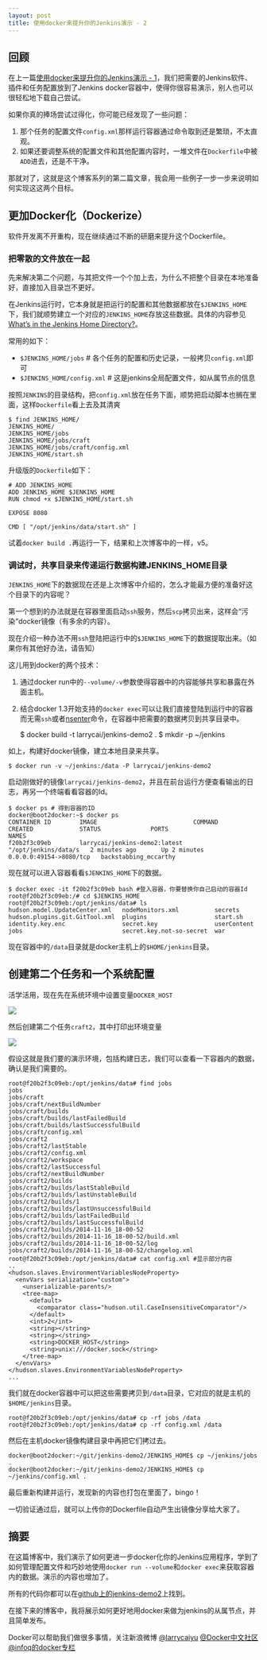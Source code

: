 ```yaml
---
layout: post
title: 使用docker来提升你的Jenkins演示 - 2 
---
```

## 回顾

在上一篇[使用docker来提升你的Jenkins演示 - 1](http://www.larrycaiyu.com/2014/11/04/use-docker-for-your-jenkins-demo-1.html)，我们把需要的Jenkins软件、插件和任务配置放到了Jenkins docker容器中，使得你很容易演示，别人也可以很轻松地下载自己尝试。

如果你真的捧场尝试过得化，你可能已经发现了一些问题：

1. 那个任务的配置文件`config.xml`那样运行容器通过命令取到还是繁琐，不太直观。
2. 如果还要调整系统的配置文件和其他配置内容时，一堆文件在`Dockerfile`中被`ADD`进去，还是不干净。

那就对了，这就是这个博客系列的第二篇文章，我会用一些例子一步一步来说明如何实现这这两个目标。

## 更加Docker化（Dockerize）

软件开发离不开重构，现在继续通过不断的研磨来提升这个Dockerfile。

### 把零散的文件放在一起

先来解决第二个问题，与其把文件一个个加上去，为什么不把整个目录在本地准备好，直接加入目录岂不更好。

在Jenkins运行时，它本身就是把运行的配置和其他数据都放在`$JENKINS_HOME`下，我们就顺势建立一个对应的`JENKINS_HOME`存放这些数据。具体的内容参见[What’s in the Jenkins Home Directory?](http://jenkins-le-guide-complet.batmat.cloudbees.net/html/sec-hudson-home-directory-contents.html)。

常用的如下：

* `$JENKINS_HOME/jobs`        # 各个任务的配置和历史记录，一般拷贝`config.xml`即可
* `$JENKINS_HOME/config.xml`  # 这是jenkins全局配置文件，如从属节点的信息

按照`JENKINS`的目录结构，把`config.xml`放在任务下面，顺势把启动脚本也搁在里面，这样`Dockerfile`看上去及其清爽

	$ find JENKINS_HOME/
	JENKINS_HOME/
	JENKINS_HOME/jobs
	JENKINS_HOME/jobs/craft
	JENKINS_HOME/jobs/craft/config.xml
	JENKINS_HOME/start.sh

升级版的`Dockerfile`如下：

	# ADD JENKINS_HOME 
	ADD JENKINS_HOME $JENKINS_HOME
	RUN chmod +x $JENKINS_HOME/start.sh
	
	EXPOSE 8080
	
	CMD [ "/opt/jenkins/data/start.sh" ]

试着`docker build .`再运行一下，结果和上次博客中的一样，v5。

### 调试时，共享目录来传递运行数据构建JENKINS_HOME目录

`JENKINS_HOME`下的数据现在还是上次博客中介绍的，怎么才能最方便的准备好这个目录下的内容呢？

第一个想到的办法就是在容器里面启动`ssh`服务，然后`scp`拷贝出来，这样会“污染”docker镜像（有多余的内容）。

现在介绍一种办法不用`ssh`登陆把运行中的`$JENKINS_HOME`下的数据提取出来。（如果你有其他好办法，请告知）

这儿用到docker的两个技术：

1. 通过docker run中的`--volume/-v`参数使得容器中的内容能够共享和暴露在外面主机。
2. 结合docker 1.3开始支持的`docker exec`可以让我们直接登陆到运行中的容器而无需`ssh`或者[nsenter](https://github.com/jpetazzo/nsenter)命令，在容器中把需要的数据拷贝到共享目录中。

    $ docker build -t larrycai/jenkins-demo2 .
    $ mkdir -p ~/jenkins

如上，构建好docker镜像，建立本地目录来共享。

    $ docker run -v ~/jenkins:/data -P larrycai/jenkins-demo2

启动刚做好的镜像`larrycai/jenkins-demo2`，并且在前台运行方便查看输出的日志，再另一个终端看看容器的Id。

    $ docker ps # 得到容器的ID
	docker@boot2docker:~$ docker ps
	CONTAINER ID        IMAGE                           COMMAND                CREATED             STATUS              PORTS                     NAMES
	f20b2f3c09eb        larrycai/jenkins-demo2:latest   "/opt/jenkins/data/s   2 minutes ago       Up 2 minutes        0.0.0.0:49154->8080/tcp   backstabbing_mccarthy

现在就可以进入容器看看`$JENKINS_HOME`下的数据。

    $ docker exec -it f20b2f3c09eb bash #登入容器，你要替换你自己启动的容器Id
	root@f20b2f3c09eb:/# cd $JENKINS_HOME
	root@f20b2f3c09eb:/opt/jenkins/data# ls
	hudson.model.UpdateCenter.xml   nodeMonitors.xml          secrets
	hudson.plugins.git.GitTool.xml  plugins                   start.sh
	identity.key.enc                secret.key                userContent
	jobs                            secret.key.not-so-secret  war

现在容器中的`/data`目录就是docker主机上的`$HOME/jenkins`目录。

## 创建第二个任务和一个系统配置

活学活用，现在先在系统环境中设置变量`DOCKER_HOST`

![](http://larrycaiyu.com/images/jenkins-demo2-1.png)

然后创建第二个任务`craft2`，其中打印出环境变量

![](http://larrycaiyu.com/images/jenkins-demo2-2.png)

假设这就是我们要的演示环境，包括构建日志，我们可以查看一下容器内的数据，确认是我们需要的。

	root@f20b2f3c09eb:/opt/jenkins/data# find jobs
	jobs
	jobs/craft
	jobs/craft/nextBuildNumber
	jobs/craft/builds
	jobs/craft/builds/lastFailedBuild
	jobs/craft/builds/lastSuccessfulBuild
	jobs/craft/config.xml
	jobs/craft2
	jobs/craft2/lastStable
	jobs/craft2/config.xml
	jobs/craft2/workspace
	jobs/craft2/lastSuccessful
	jobs/craft2/nextBuildNumber
	jobs/craft2/builds
	jobs/craft2/builds/lastStableBuild
	jobs/craft2/builds/lastUnstableBuild
	jobs/craft2/builds/1
	jobs/craft2/builds/lastUnsuccessfulBuild
	jobs/craft2/builds/lastFailedBuild
	jobs/craft2/builds/lastSuccessfulBuild
	jobs/craft2/builds/2014-11-16_18-00-52
	jobs/craft2/builds/2014-11-16_18-00-52/build.xml
	jobs/craft2/builds/2014-11-16_18-00-52/log
	jobs/craft2/builds/2014-11-16_18-00-52/changelog.xml
	root@f20b2f3c09eb:/opt/jenkins/data# cat config.xml #显示部分内容
    ..
    <hudson.slaves.EnvironmentVariablesNodeProperty>
      <envVars serialization="custom">
        <unserializable-parents/>
        <tree-map>
          <default>
            <comparator class="hudson.util.CaseInsensitiveComparator"/>
          </default>
          <int>2</int>
          <string></string>
          <string></string>
          <string>DOCKER_HOST</string>
          <string>unix:///docker.sock</string>
        </tree-map>
      </envVars>
    </hudson.slaves.EnvironmentVariablesNodeProperty>
    ...

我们就在docker容器中可以把这些需要拷贝到`/data`目录，它对应的就是主机的`$HOME/jenkins`目录。

	root@f20b2f3c09eb:/opt/jenkins/data# cp -rf jobs /data
	root@f20b2f3c09eb:/opt/jenkins/data# cp -rf config.xml /data 
   
然后在主机docker镜像构建目录中再把它们拷过去。

	docker@boot2docker:~/git/jenkins-demo2/JENKINS_HOME$ cp ~/jenkins/jobs . 
	docker@boot2docker:~/git/jenkins-demo2/JENKINS_HOME$ cp ~/jenkins/config.xml .

最后重新构建并运行，发现新的内容也打包在里面了，bingo！

一切验证通过后，就可以上传你的Dockerfile自动产生出镜像分享给大家了。 

## 摘要

在这篇博客中，我们演示了如何更进一步docker化你的Jenkins应用程序，学到了如何管理配置文件和巧妙地使用`docker run --volume`和`docker exec`来获取容器内的数据。演示的内容也增加了。

所有的代码你都可以在[github上的jenkins-demo2](https://github.com/larrycai/docker-images/tree/master/jenkins-demo2)上找到。

在接下来的博客中，我将展示如何更好地用docker来做为jenkins的从属节点，并且简单发布。

Docker可以帮助我们做很多事情，关注新浪微博 [@larrycaiyu](http://weibo.com/larrycaiyu) [@Docker中文社区](http://weibo.com/dockboard) [@infoq的docker专栏](http://www.infoq.com/cn/dockers)
